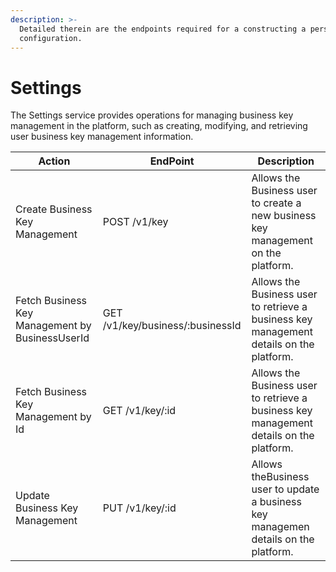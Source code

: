 ```yaml
---
description: >-
  Detailed therein are the endpoints required for a constructing a personalised
  configuration.
---
```


# Settings

The Settings service provides operations for managing business key management in the platform, such as creating, modifying, and retrieving user business key management information.

| Action                                          | EndPoint                         | Description                                                                             |
| ----------------------------------------------- | -------------------------------- | --------------------------------------------------------------------------------------- |
| Create Business Key Management                  | POST /v1/key                     | Allows the Business user to create a new business key management on the platform.       |
| Fetch Business Key Management by BusinessUserId | GET /v1/key/business/:businessId | Allows the Business user to retrieve a business key management details on the platform. |
| Fetch Business Key Management by Id             | GET /v1/key/:id                  | Allows the Business user to retrieve a business key management details on the platform. |
| Update  Business Key Management                 | PUT /v1/key/:id                  | Allows theBusiness user to update a business key managemen details on the platform.     |





####

